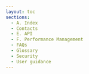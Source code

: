 ```yaml
---
layout: toc
sections:
  - A. Index
  - Contacts
  - E. API
  - F. Performance Management
  - FAQs
  - Glossary
  - Security
  - User guidance
---
```

